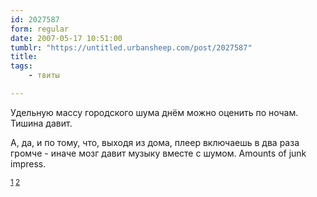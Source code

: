 ```yaml
---
id: 2027587
form: regular
date: 2007-05-17 10:51:00
tumblr: "https://untitled.urbansheep.com/post/2027587"
title:
tags:
    - твиты

---
```


<p>Удельную массу городского шума днём можно оценить по ночам. Тишина давит.</p>

<p>А, да, и по тому, что, выходя из дома, плеер включаешь в два раза громче - иначе мозг давит музыку вместе с шумом. Amounts of junk impress.</p>

<p><small><a href="http://twitter.com/urbansheep/statuses/66620032">1</a> <a href="http://twitter.com/urbansheep/statuses/66626342">2</a></small></p>

